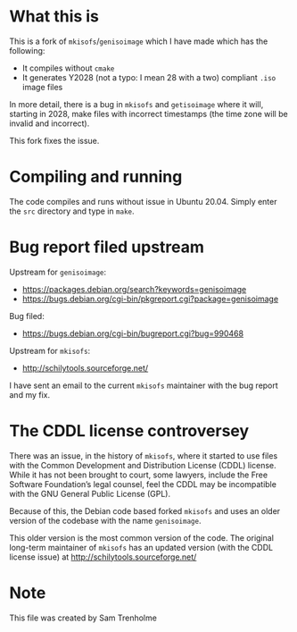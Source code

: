 # What this is

This is a fork of `mkisofs`/`genisoimage` which I have made which has
the following:

* It compiles without `cmake`
* It generates Y2028 (not a typo: I mean 28 with a two) 
  compliant `.iso` image files

In more detail, there is a bug in `mkisofs` and `getisoimage` where it
will, starting in 2028, make files with incorrect timestamps (the time
zone will be invalid and incorrect).

This fork fixes the issue.

# Compiling and running

The code compiles and runs without issue in Ubuntu 20.04.  Simply
enter the `src` directory and type in `make`.

# Bug report filed upstream

Upstream for `genisoimage`:

* https://packages.debian.org/search?keywords=genisoimage
* https://bugs.debian.org/cgi-bin/pkgreport.cgi?package=genisoimage

Bug filed:

* https://bugs.debian.org/cgi-bin/bugreport.cgi?bug=990468

Upstream for `mkisofs`:

* http://schilytools.sourceforge.net/

I have sent an email to the current `mkisofs` maintainer with the bug
report and my fix.

# The CDDL license controversey

There was an issue, in the history of `mkisofs`, where it started to use
files with the Common Development and Distribution License (CDDL) license.
While it has not been brought to court, some lawyers, include the
Free Software Foundation’s legal counsel, feel the CDDL may be incompatible
with the GNU General Public License (GPL).

Because of this, the Debian code based forked `mkisofs` and uses an
older version of the codebase with the name `genisoimage`.  

This older version is the most common version of the code.  The original
long-term maintainer of `mkisofs` has an updated version (with the CDDL
license issue) at http://schilytools.sourceforge.net/

# Note

This file was created by Sam Trenholme
